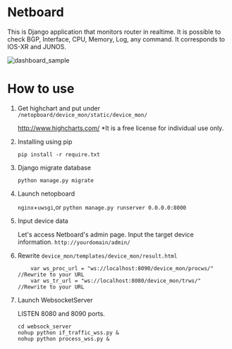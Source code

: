 # Netboard
This is Django application that monitors router in realtime.
It is possible to check BGP, Interface, CPU, Memory, Log, any command.
It corresponds to IOS-XR and JUNOS.

![dashboard_sample](https://raw.github.com/wiki/Mabuchin/netboard/image/netboard_sample.png)

# How to use

 1. Get highchart and put under `/netopboard/device_mon/static/device_mon/`

    http://www.highcharts.com/
    *It is a free license for individual use only.
 2. Installing using pip
 
    `pip install -r require.txt`
 3. Django migrate database
 
    `python manage.py migrate`
 4. Launch netopboard
 
    `nginx`+`uwsgi`,or `python manage.py runserver 0.0.0.0:8000`
 5. Input device data

    Let's access Netboard's admin page.
    Input the target device information.
    `http://yourdomain/admin/`
 6. Rewrite `device_mon/templates/device_mon/result.html`

    ```
        var ws_proc_url = "ws://localhost:8090/device_mon/procws/" //Rewrite to your URL
        var ws_tr_url = "ws://localhost:8080/device_mon/trws/" //Rewrite to your URL
    ```
 7. Launch WebsocketServer

    LISTEN 8080 and 8090 ports.
    ```
    cd websock_server
    nohup python if_traffic_wss.py &
    nohup python process_wss.py &
    ```

